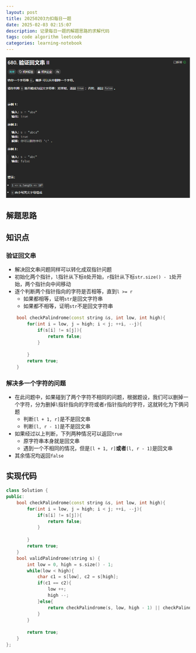 ```yaml
---
layout: post
title: 20250203力扣每日一题
date: 2025-02-03 02:15:07 
description: 记录每日一题的解题思路的求解代码
tags: code algorithm leetcode
categories: learning-notebook
---
```

![](/assets/img/screenshot/验证回文串2.png)
## 解题思路
## 知识点

### 验证回文串
- 解决回文串问题同样可以转化成双指针问题
- 初始化两个指针，`l`指针从下标`0`处开始，`r`指针从下标`str.size() - 1`处开始，两个指针向中间移动
- 逐个判断两个指针指向的字符是否相等，直到`l >= r`
  - 如果都相等，证明`str`是回文字符串
  - 如果都不相等，证明`str`不是回文字符串

```cpp
    bool checkPalindrome(const string &s, int low, int high){
        for(int i = low, j = high; i < j; ++i, --j){
            if(s[i] != s[j]){
                return false;
            }
            
        }
        return true;
    }
```
### 解决多一个字符的问题
- 在此问题中，如果碰到了两个字符不相同的问题，根据题设，我们可以删掉一个字符，分为删掉`l`指针指向的字符或者`r`指针指向的字符，这就转化为下俩问题
  - 判断`[l + 1, r]`是不是回文串
  - 判断`[l, r - 1]`是不是回文串
- 如果经过以上判断，下列两种情况可以返回`true`
  - 原字符串本身就是回文串
  - 遇到一个不相同的情况，但是`[l + 1, r]`**或者**`[l, r - 1]`是回文串
- 其余情况均返回`false`

## 实现代码

```cpp
class Solution {
public:
    bool checkPalindrome(const string &s, int low, int high){
        for(int i = low, j = high; i < j; ++i, --j){
            if(s[i] != s[j]){
                return false;
            }
            
        }
        return true;
    }
    bool validPalindrome(string s) {
        int low = 0, high = s.size() - 1;
        while(low < high){
            char c1 = s[low], c2 = s[high];
            if(c1 == c2){
                low ++;
                high --;
            }else{
                return checkPalindrome(s, low, high - 1) || checkPalindrome(s, low + 1, high);
            }
        }

        return true;
    }
};
```